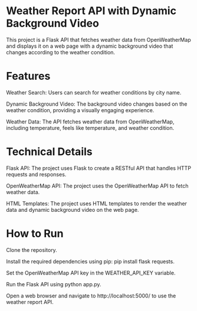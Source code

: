 # Weather Report API with Dynamic Background Video

This project is a Flask API that fetches weather data from OpenWeatherMap and displays it on a web page with a dynamic background video that changes according to the weather condition.
# Features
Weather Search: Users can search for weather conditions by city name.

Dynamic Background Video: The background video changes based on the weather condition, providing a visually engaging experience.

Weather Data: The API fetches weather data from OpenWeatherMap, including temperature, feels like temperature, and weather condition.
# Technical Details
Flask API: The project uses Flask to create a RESTful API that handles HTTP requests and responses.

OpenWeatherMap API: The project uses the OpenWeatherMap API to fetch weather data.

HTML Templates: The project uses HTML templates to render the weather data and dynamic background video on the web page.
# How to Run
Clone the repository.

Install the required dependencies using pip: pip install flask requests.

Set the OpenWeatherMap API key in the WEATHER_API_KEY variable.

Run the Flask API using python app.py.

Open a web browser and navigate to http://localhost:5000/ to use the weather report API.
